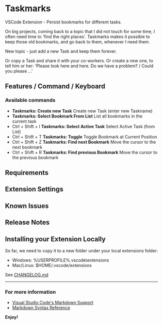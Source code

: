 
# Taskmarks
VSCode Extension - Persist bookmarks for different tasks.

On big projects, coming back to a topic that I did not touch for some time, I often need time to 'find the right places'. Taskmarks makes it possible to keep those old bookmarks, and go back to them, whenever I need them.

New topic - just add a new Task and keep them forever.

Or copy a Task and share it with your co-workers. Or create a new one, to tell him or her: 'Please look here and here. Do we have a problem? / Could you please ...'

## Features / Command / Keyboard

### Available commands

* **Taskmarks: Create new Task** Create new Task (enter new Taskname)
* **Taskmarks: Select Bookmark From List** List all bookmarks in the current task
* Ctrl + Shift + I **Taskmarks: Select Active Task** Select Active Task (from List)
* Ctrl + Shift + T **Taskmarks: Toggle** Toggle Bookmark at Current Position
* Ctrl + Shift + Z **Taskmarks: Find next Bookmark** Move the cursor to the next bookmark
* Ctrl + Shift + R **Taskmarks: Find previous Bookmark** Move the cursor to the previous bookmark

## Requirements
## Extension Settings
## Known Issues
## Release Notes

## Installing your Extension Locally
So far, we need to copy it to a new folder under your local extensions folder:

- Windows: %USERPROFILE%\.vscode\extensions
- Mac/Linux: $HOME/.vscode/extensions

See [CHANGELOG.md](https://github.com/norbertK/taskmarks/blob/master/CHANGELOG.md)

-----------------------------------------------------------------------------------------------------------


### For more information

* [Visual Studio Code's Markdown Support](http://code.visualstudio.com/docs/languages/markdown)
* [Markdown Syntax Reference](https://help.github.com/articles/markdown-basics/)

**Enjoy!**